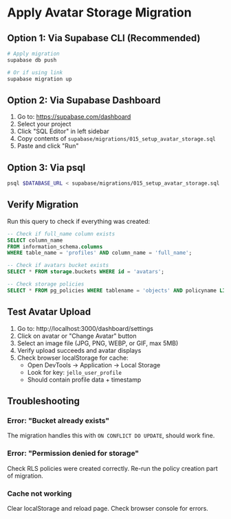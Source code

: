 # Apply Avatar Storage Migration

## Option 1: Via Supabase CLI (Recommended)

```bash
# Apply migration
supabase db push

# Or if using link
supabase migration up
```

## Option 2: Via Supabase Dashboard

1. Go to: https://supabase.com/dashboard
2. Select your project
3. Click "SQL Editor" in left sidebar
4. Copy contents of `supabase/migrations/015_setup_avatar_storage.sql`
5. Paste and click "Run"

## Option 3: Via psql

```bash
psql $DATABASE_URL < supabase/migrations/015_setup_avatar_storage.sql
```

## Verify Migration

Run this query to check if everything was created:

```sql
-- Check if full_name column exists
SELECT column_name 
FROM information_schema.columns 
WHERE table_name = 'profiles' AND column_name = 'full_name';

-- Check if avatars bucket exists
SELECT * FROM storage.buckets WHERE id = 'avatars';

-- Check storage policies
SELECT * FROM pg_policies WHERE tablename = 'objects' AND policyname LIKE '%avatar%';
```

## Test Avatar Upload

1. Go to: http://localhost:3000/dashboard/settings
2. Click on avatar or "Change Avatar" button
3. Select an image file (JPG, PNG, WEBP, or GIF, max 5MB)
4. Verify upload succeeds and avatar displays
5. Check browser localStorage for cache:
   - Open DevTools → Application → Local Storage
   - Look for key: `jello_user_profile`
   - Should contain profile data + timestamp

## Troubleshooting

### Error: "Bucket already exists"
The migration handles this with `ON CONFLICT DO UPDATE`, should work fine.

### Error: "Permission denied for storage"
Check RLS policies were created correctly. Re-run the policy creation part of migration.

### Cache not working
Clear localStorage and reload page. Check browser console for errors.
